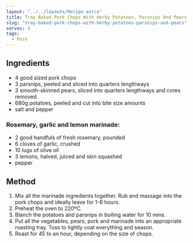 ```yaml
---
layout: "../../layouts/Recipe.astro"
title: Tray Baked Pork Chops With Herby Potatoes, Parsnips And Pears
slug: "tray-baked-pork-chops-with-herby-potatoes-parsnips-and-pears"
serves: 4
tags:
  - Pork
---
```


## Ingredients

- 4 good sized pork chops
- 3 parsnips, peeled and sliced into quarters lengthways
- 3 smooth-skinned pears, sliced into quarters lengthways and cores removed
- 680g potatoes, peeled and cut into bite size amounts
- salt and pepper

### Rosemary, garlic and lemon marinade:

- 2 good handfuls of fresh rosemary, pounded
- 6 cloves of garlic, crushed
- 10 lugs of olive oil
- 3 lemons, halved, juiced and skin squashed
- pepper

## Method

1. Mix all the marinade ingredients together. Rub and massage into the pork chops and ideally leave for 1-6 hours.
1. Preheat the oven to 220ºC.
1. Blanch the potatoes and parsnips in boiling water for 10 mins.
1. Put all the vegetables, pears, pork and marinade into an appropriate roasting tray. Toss to lightly coat everything and season.
1. Roast for 45 to an hour, depending on the size of chops.